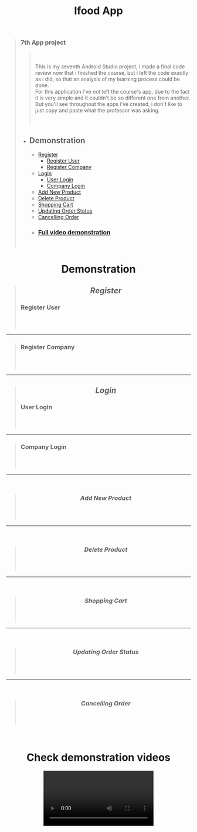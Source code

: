 # <div align="center"> Ifood App </div>
<br />
  
> ### 7th App project
> 
>> <br />
>> 
>> This is my seventh Android Studio project, i made a final code review now that i finished the course, but i left the code exactly as i did, so that an analysis of my learning process could be done. <br> For this application i've not left the course's app, due to the fact it is very simple and it couldn't be so different one from another. But you'll see throughout the apps i've created, i don't like to just copy and paste what the professor was asking.  
>> 
>> <br />
> 
> - ## Demonstration 
>   - [Register](https://github.com/shanxg/Clone_Ifood#-register-)
>       - [Register User](https://github.com/shanxg/Clone_Ifood#register-user)
>       - [Register Company](https://github.com/shanxg/Clone_Ifood#register-company)
>   - [Login](https://github.com/shanxg/Clone_Ifood#-login-)
>       - [User Login](https://github.com/shanxg/Clone_Ifood#user-login)
>       - [Company Login](https://github.com/shanxg/Clone_Ifood#company-login)
>   - [Add New Product](https://github.com/shanxg/Clone_Ifood#-add-new-product-)
>   - [Delete Product](https://github.com/shanxg/Clone_Ifood#-delete-product-)
>   - [Shopping Cart](https://github.com/shanxg/Clone_Ifood#-shopping-cart-)
>   - [Updating Order Status](https://github.com/shanxg/Clone_Ifood#-updating-order-status-)
>   - [Cancelling Order](https://github.com/shanxg/Clone_Ifood#-cancelling-order-)
>   - ### [Full video demonstration](https://github.com/shanxg/Clone_Ifood#check-demonstration-videos)
>   
>   <br>

 <div align="center"> 
  
  # Demonstration
  > ## <div align="center"> *Register* </div> 
  > ### <div align="start">Register User</div>
  > <br> 
  >
  > 
  >
  > <br>
  
  ----------------------------------

  > ### <div align="start">Register Company</div>
  > <br> 
  >
  >
  >
  > <br>
  
  ----------------------------------
  
  
  > ## <div align="center"> *Login* </div> 
  > ### <div align="start">User Login</div>
  > <br> 
  >
  > 
  >
  > <br>
  
  --------------------------------
  
  > ### <div align="start">Company Login</div>
  > <br> 
  >
  > 
  >
  > <br>

  ---------------------------------

  <br />
  
  > ### <div align="center"> *Add New Product* </div> 
  > <br> 
  >
  > 
  >
  > <br>
  ---------------------------------
  <br />

  > ### <div align="center"> *Delete Product* </div> 
  > <br> 
  >
  > 
  >
  > <br>
  ---------------------------------
  <br />

  > ### <div align="center"> *Shopping Cart* </div> 
  > <br> 
  >
  > 
  >
  >  <br>
  ---------------------------------
  <br />

  > ### <div align="center"> *Updating Order Status* </div> 
  > <br> 
  >
  > 
  >
  >  <br>
  ---------------------------------
  <br />

  > ### <div align="center"> *Cancelling Order* </div> 
  > <br> 
  >
  > 
  >
  >  <br>

</div>

<br />

<div  align="center">
  
# Check demonstration videos
  
  <video src="">
  
  

</div>